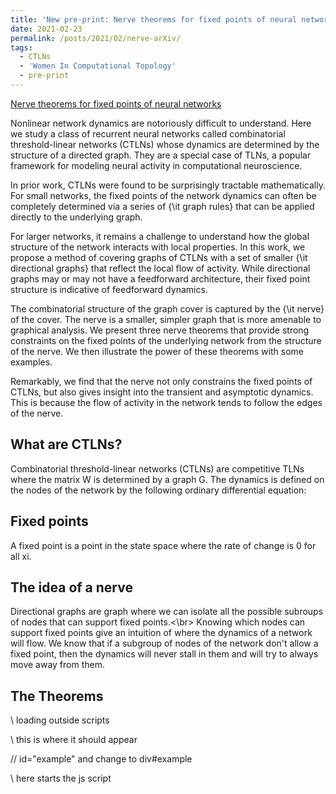 ```yaml
---
title: 'New pre-print: Nerve theorems for fixed points of neural networks'
date: 2021-02-23
permalink: /posts/2021/02/nerve-arXiv/
tags:
  - CTLNs
  - 'Women In Computational Topology'
  - pre-print
---
```

<a href="https://arxiv.org/abs/2102.11437"> Nerve theorems for fixed points of neural networks</a>  
<p>
  Nonlinear network dynamics are notoriously difficult to understand. Here we study a class of recurrent neural networks called combinatorial threshold-linear networks (CTLNs) whose dynamics are determined by the structure of a directed graph. They are a special case of TLNs, a popular framework for modeling neural activity in computational neuroscience.  
  
  In prior work, CTLNs were found to be surprisingly tractable mathematically. For small networks, the fixed points of the network dynamics can often be completely determined via a series of {\it graph rules} that can be applied directly to the underlying graph.  
  
  For larger networks, it remains a challenge to understand how the global structure of the network interacts with local properties. In this work, we propose a method of covering graphs of CTLNs with a set of smaller {\it directional graphs} that reflect the local flow of activity. While directional graphs may or may not have a feedforward architecture, their fixed point structure is indicative of feedforward dynamics.  
  
  The combinatorial structure of the graph cover is captured by the {\it nerve} of the cover. The nerve is a smaller, simpler graph that is more amenable to graphical analysis. We present three nerve theorems that provide strong constraints on the fixed points of the underlying network from the structure of the nerve. We then illustrate the power of these theorems with some examples.  
  
  Remarkably, we find that the nerve not only constrains the fixed points of CTLNs, but also gives insight into the transient and asymptotic dynamics. This is because the flow of activity in the network tends to follow the edges of the nerve.
</p> 

## What are CTLNs?
<p>Combinatorial threshold-linear networks (CTLNs) are competitive TLNs where the matrix W is determined by a graph G.
The dynamics is defined on the nodes of the network by the following ordinary differential equation:
</p>


## Fixed points
<p>
  A fixed point is a point in the state space where the rate of change is 0 for all xi.</p>

## The idea of a nerve
<p>
  Directional graphs are graph where we can isolate all the possible subroups of nodes that can support fixed points.<\br>
Knowing which nodes can support fixed points give an intuition of where the dynamics of a network will flow.
We know that if a subgroup of nodes of the network don't allow a fixed point, then the dynamics will never stall in them and will try to always move away from them. </p>

## The Theorems

<!--
\\ defining a new div class

<style>

div.example {
  font-family: "Helvetica Neue", Helvetica, Arial, sans-serif;
}

.box {
  font: 10px sans-serif;
}

.box line,
.box rect,
.box circle {
  fill: #111;
  stroke: #000;
  stroke-width: 1.5px;
}

.box .center {
  stroke-dasharray: 3,3;
}

.box .outlier {
  fill: none;
  stroke: #ccc;
}

</style>-->

\\ loading outside scripts

<script src="http://d3js.org/d3.v3.min.js"></script>
<!--<script src="http://bl.ocks.org/mbostock/raw/4061502/0a200ddf998aa75dfdb1ff32e16b680a15e5cb01/box.js"></script>-->
  

\\ this is where it should appear

<div id='example'> // id="example" and change to div#example
</div>

\\  here starts the js script

<script>

var margin = {top: 10, right: 50, bottom: 20, left: 50},
    width = 120 - margin.left - margin.right,
    height = 500 - margin.top - margin.bottom;

var min = Infinity,
    max = -Infinity;

var chart = d3.box()
    .whiskers(iqr(1.5))
    .width(width)
    .height(height);

d3.csv("/morley.csv", function(error, csv) {
  var data = [];

  csv.forEach(function(x) {
    var e = Math.floor(x.Expt - 1),
        r = Math.floor(x.Run - 1),
        s = Math.floor(x.Speed),
        d = data[e];
    if (!d) d = data[e] = [s];
    else d.push(s);
    if (s > max) max = s;
    if (s < min) min = s;
  });

  chart.domain([min, max]);

  var svg = d3.select("#example").selectAll("svg") 
      .data(data)
    .enter().append("svg")
      .attr("class", "box")
      .attr("width", width + margin.left + margin.right)
      .attr("height", height + margin.bottom + margin.top)
    .append("g")
      .attr("transform", "translate(" + margin.left + "," + margin.top + ")")
      .call(chart);

  setInterval(function() {
    svg.datum(randomize).call(chart.duration(1000));
  }, 2000);
});

function randomize(d) {
  if (!d.randomizer) d.randomizer = randomizer(d);
  return d.map(d.randomizer);
}

function randomizer(d) {
  var k = d3.max(d) * .02;
  return function(d) {
    return Math.max(min, Math.min(max, d + k * (Math.random() - .5)));
  };
}

// Returns a function to compute the interquartile range.
function iqr(k) {
  return function(d, i) {
    var q1 = d.quartiles[0],
        q3 = d.quartiles[2],
        iqr = (q3 - q1) * k,
        i = -1,
        j = d.length;
    while (d[++i] < q1 - iqr);
    while (d[--j] > q3 + iqr);
    return [i, j];
  };
}

</script>
